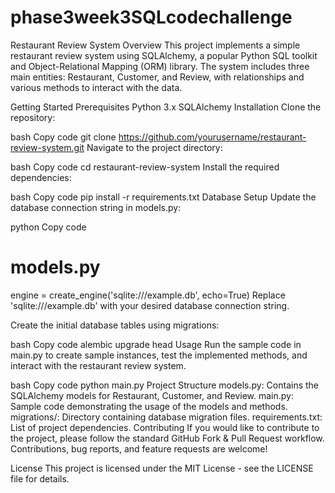 # phase3week3SQLcodechallenge
Restaurant Review System
Overview
This project implements a simple restaurant review system using SQLAlchemy, a popular Python SQL toolkit and Object-Relational Mapping (ORM) library. The system includes three main entities: Restaurant, Customer, and Review, with relationships and various methods to interact with the data.

Getting Started
Prerequisites
Python 3.x
SQLAlchemy
Installation
Clone the repository:

bash
Copy code
git clone https://github.com/yourusername/restaurant-review-system.git
Navigate to the project directory:

bash
Copy code
cd restaurant-review-system
Install the required dependencies:

bash
Copy code
pip install -r requirements.txt
Database Setup
Update the database connection string in models.py:

python
Copy code
# models.py
engine = create_engine('sqlite:///example.db', echo=True)
Replace 'sqlite:///example.db' with your desired database connection string.

Create the initial database tables using migrations:

bash
Copy code
alembic upgrade head
Usage
Run the sample code in main.py to create sample instances, test the implemented methods, and interact with the restaurant review system.

bash
Copy code
python main.py
Project Structure
models.py: Contains the SQLAlchemy models for Restaurant, Customer, and Review.
main.py: Sample code demonstrating the usage of the models and methods.
migrations/: Directory containing database migration files.
requirements.txt: List of project dependencies.
Contributing
If you would like to contribute to the project, please follow the standard GitHub Fork & Pull Request workflow. Contributions, bug reports, and feature requests are welcome!

License
This project is licensed under the MIT License - see the LICENSE file for details.